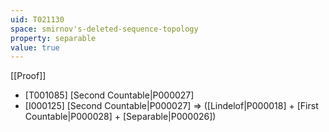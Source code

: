 ```yaml
---
uid: T021130
space: smirnov's-deleted-sequence-topology
property: separable
value: true
---
```

[[Proof]]

* [T001085] [Second Countable|P000027]
* [I000125] [Second Countable|P000027] => ([Lindelof|P000018] + [First Countable|P000028] + [Separable|P000026])

